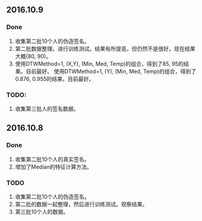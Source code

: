 
## 2016.10.9
### Done
1. 收集第二批10个人的伪造签名。
2. 第二批数据整理。进行训练测试。结果有所提高，但仍然不是很好。现在结果大概(80, 90)。
3. 使用DTWMethod=1, (X,Y), (Min, Med, Temp)的组合，得到了85, 95的结果。目前最好。
   使用DTWMethod=1, (Y), (Min, Med, Temp)的组合，得到了0.876, 0.955的结果。目前最好。

### TODO:
1. 收集第三批人的签名数据。

## 2016.10.8
### Done
1. 收集第二批10个人的真实签名。
2. 增加了Median的特征计算方法。

### TODO
1. 收集第二批10个人的伪造签名。
2. 第二批的数据一起整理，然后进行训练测试。观察结果。
3. 第三批10个人的数据。


